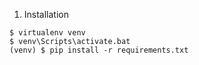 1. Installation
```
$ virtualenv venv
$ venv\Scripts\activate.bat
(venv) $ pip install -r requirements.txt
```
